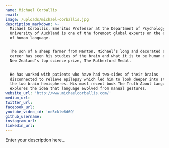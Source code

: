 ```yaml
---
name: Michael Corballis
email:
image: /uploads/michael-corballis.jpg
description_markdown: >-
  Michael Corballis, Emeritus Professor at the Department of Psychology at The
  University of Auckland is one of the foremost global experts on the evolution
  of human language.


  The son of a sheep farmer from Marton, Michael’s long and decorated academic
  career has seen his studies of the brain and what it is to be human earn him
  New Zealand’s top science prize, The Rutherford Medal.


  He has worked with patients who have had two-sides of their brains
  disconnected to relieve epilepsy which led him to look deeper into studying
  the two brain hemispheres. His most recent book The Truth About Language
  explores the idea that language evolved from manual gestures.
website_url: 'http://www.michaelcorballis.com/'
medium_url:
twitter_url:
facebook_url:
youtube_video_id: 'nd5cklw6d6Q'
github_username:
instagram_url:
linkedin_url:
---
```


Enter your description here...
